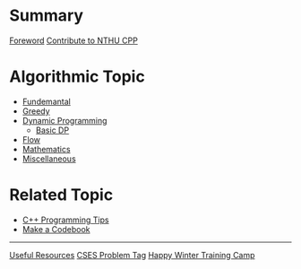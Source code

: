# Summary

[Foreword](others/foreword.md)
[Contribute to NTHU CPP](others/contribution.md)

# Algorithmic Topic

- [Fundemantal]()
- [Greedy]()
- [Dynamic Programming]()
  - [Basic DP]()
- [Flow]()
- [Mathematics]()
- [Miscellaneous]()

# Related Topic
- [C++ Programming Tips]()
- [Make a Codebook]()

---

[Useful Resources](others/useful_resources.md)
[CSES Problem Tag]()
[Happy Winter Training Camp](others/hwtc.md)

